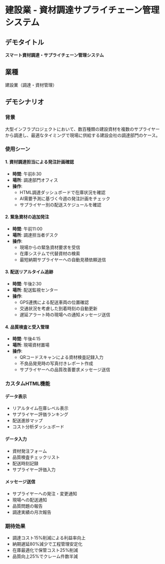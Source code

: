 # 建設業 - 資材調達サプライチェーン管理システム

## デモタイトル
**スマート資材調達・サプライチェーン管理システム**

## 業種
建設業（調達・資材管理）

## デモシナリオ

### 背景
大型インフラプロジェクトにおいて、数百種類の建設資材を複数のサプライヤーから調達し、最適なタイミングで現場に供給する建設会社の調達部門のケース。

### 使用シーン

#### 1. 資材調達担当による発注計画確認
- **時間**: 午前8:30
- **場所**: 調達部門オフィス
- **操作**: 
  - HTML調達ダッシュボードで在庫状況を確認
  - AI需要予測に基づく今週の発注計画をチェック
  - サプライヤー別の配送スケジュールを確認

#### 2. 緊急資材の追加発注
- **時間**: 午前11:00
- **場所**: 調達担当者デスク
- **操作**:
  - 現場からの緊急資材要求を受信
  - 在庫システムで代替資材の検索
  - 最短納期サプライヤーへの自動見積依頼送信

#### 3. 配送リアルタイム追跡
- **時間**: 午後2:30
- **場所**: 配送監視センター
- **操作**:
  - GPS連携による配送車両の位置確認
  - 交通状況を考慮した到着時刻の自動更新
  - 遅延アラート時の現場への通知メッセージ送信

#### 4. 品質検査と受入管理
- **時間**: 午後4:15
- **場所**: 現場資材置場
- **操作**:
  - QRコードスキャンによる資材検査記録入力
  - 不良品発見時の写真付きレポート作成
  - サプライヤーへの品質改善要求メッセージ送信

### カスタムHTML機能

#### データ表示
- リアルタイム在庫レベル表示
- サプライヤー評価ランキング
- 配送進捗マップ
- コスト分析ダッシュボード

#### データ入力
- 資材発注フォーム
- 品質検査チェックリスト
- 配送時刻記録
- サプライヤー評価入力

#### メッセージ送信
- サプライヤーへの発注・変更通知
- 現場への配送通知
- 品質問題の報告
- 調達実績の月次報告

### 期待効果
- 調達コスト15%削減による利益率向上
- 納期遅延80%減少で工程管理安定化
- 在庫最適化で保管コスト25%削減
- 品質向上25%でクレーム件数半減